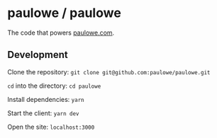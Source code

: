 # paulowe / paulowe
The code that powers [paulowe.com](https://paulowe.com).

## Development
Clone the repository:
`git clone git@github.com:paulowe/paulowe.git`

`cd` into the directory:
`cd paulowe`

Install dependencies:
`yarn`

Start the client:
`yarn dev`

Open the site:
`localhost:3000`
